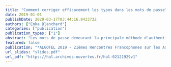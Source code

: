 ```yaml
---
title: "Comment corriger efficacement les typos dans les mots de passe"
date: 2019-01-01
publishDate: 2020-03-17T03:44:16.943373Z
authors: ["Enka Blanchard"]
categories: ["publication"]
publication_types: ["1"]
abstract: "Les mots de passe demeurant la principale méthode d'authentification en ligne, les progrès actuels se concentrent sur le lien entre utilisabilité et sécurité, et comment travailler sur la première améliore la deuxième. Dans une récente série de papiers, Chatterjee et al. ont introduit les premiers systèmes de mot-de-passe permettant de tolérer certaines typos, corrigeant jusqu'à 32% de celles-ci. Le système proposé ici corrige 57% des typos, (soit 91% des typos n'entraînant pas de risque réel), en ayant un coût négligeable côté serveur."
featured: false
publication: "*ALGOTEL 2019 - 21èmes Rencontres Francophones sur les Aspects Algorithmiques des Télécommunications*"
url_slides: "slides.pdf"
url_pdf: "https://hal.archives-ouvertes.fr/hal-02121929v1"
---
```


